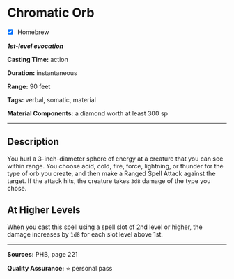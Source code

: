 # Chromatic Orb

- [x] Homebrew

***1st-level evocation***

**Casting Time:** action

**Duration:** instantaneous

**Range:** 90 feet

**Tags:** verbal, somatic, material

**Material Components:** a diamond worth at least 300 sp

---

## Description
You hurl a 3-inch-diameter sphere of energy at a creature that you can see within range.
You choose acid, cold, fire, force, lightning, or thunder for the type of orb you create, and then make a Ranged Spell Attack against the target.
If the attack hits, the creature takes `3d8` damage of the type you chose.

## At Higher Levels
When you cast this spell using a spell slot of 2nd level or higher, the damage increases by `1d8` for each slot level above 1st.

---

**Sources:** PHB, page 221

**Quality Assurance:** :star: personal pass
